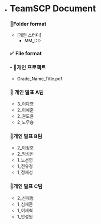 - # TeamSCP Document


  ### 📁Folder format

  - [개인 스터디]
      - MM_DD
  ### ✅ File format

  ### - 📕개인 프로젝트
   - Grade_Name_Title.pdf 

  ### 📙 개인 발표 A팀
  - 3_이다영
  - 2_이예준
  - 2_권도윤
  - 2_노무승
 
  ### 📙개인 발표 B팀
  - 2_이정호
  - 2_임성빈
  - 1_노선영
  - 1_전유경
  - 1_정재성

  ### 📙개인 발표 C팀
  - 2_신재형
  - 1_심재훈
  - 1_이제혁
  - 1_안성원
